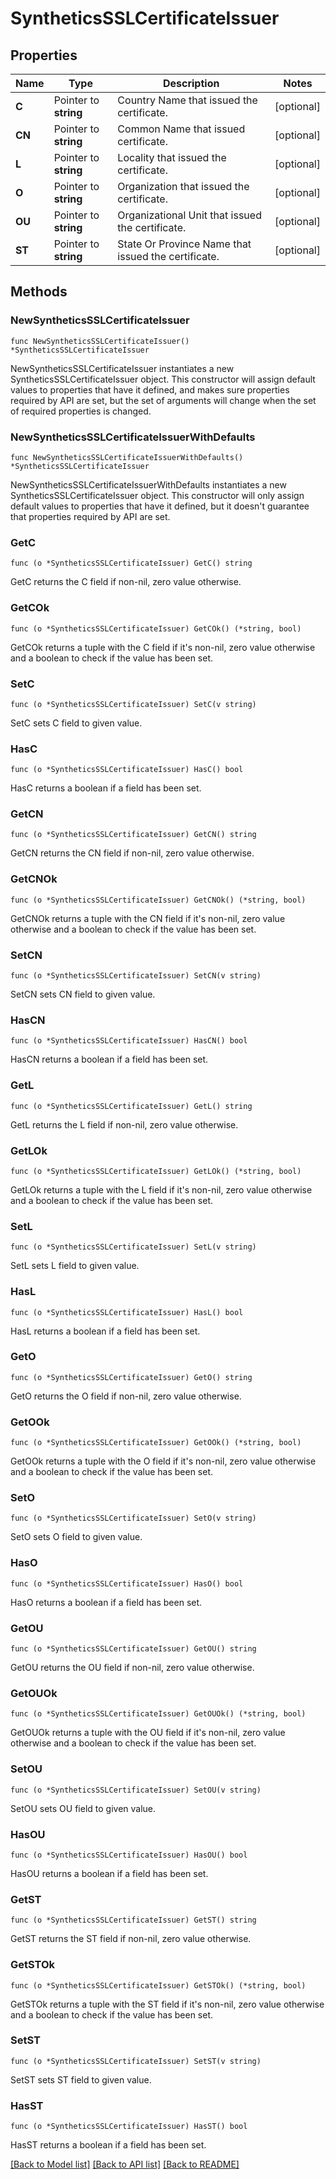 # SyntheticsSSLCertificateIssuer

## Properties

| Name   | Type                  | Description                                         | Notes      |
| ------ | --------------------- | --------------------------------------------------- | ---------- |
| **C**  | Pointer to **string** | Country Name that issued the certificate.           | [optional] |
| **CN** | Pointer to **string** | Common Name that issued certificate.                | [optional] |
| **L**  | Pointer to **string** | Locality that issued the certificate.               | [optional] |
| **O**  | Pointer to **string** | Organization that issued the certificate.           | [optional] |
| **OU** | Pointer to **string** | Organizational Unit that issued the certificate.    | [optional] |
| **ST** | Pointer to **string** | State Or Province Name that issued the certificate. | [optional] |

## Methods

### NewSyntheticsSSLCertificateIssuer

`func NewSyntheticsSSLCertificateIssuer() *SyntheticsSSLCertificateIssuer`

NewSyntheticsSSLCertificateIssuer instantiates a new SyntheticsSSLCertificateIssuer object.
This constructor will assign default values to properties that have it defined,
and makes sure properties required by API are set, but the set of arguments
will change when the set of required properties is changed.

### NewSyntheticsSSLCertificateIssuerWithDefaults

`func NewSyntheticsSSLCertificateIssuerWithDefaults() *SyntheticsSSLCertificateIssuer`

NewSyntheticsSSLCertificateIssuerWithDefaults instantiates a new SyntheticsSSLCertificateIssuer object.
This constructor will only assign default values to properties that have it defined,
but it doesn't guarantee that properties required by API are set.

### GetC

`func (o *SyntheticsSSLCertificateIssuer) GetC() string`

GetC returns the C field if non-nil, zero value otherwise.

### GetCOk

`func (o *SyntheticsSSLCertificateIssuer) GetCOk() (*string, bool)`

GetCOk returns a tuple with the C field if it's non-nil, zero value otherwise
and a boolean to check if the value has been set.

### SetC

`func (o *SyntheticsSSLCertificateIssuer) SetC(v string)`

SetC sets C field to given value.

### HasC

`func (o *SyntheticsSSLCertificateIssuer) HasC() bool`

HasC returns a boolean if a field has been set.

### GetCN

`func (o *SyntheticsSSLCertificateIssuer) GetCN() string`

GetCN returns the CN field if non-nil, zero value otherwise.

### GetCNOk

`func (o *SyntheticsSSLCertificateIssuer) GetCNOk() (*string, bool)`

GetCNOk returns a tuple with the CN field if it's non-nil, zero value otherwise
and a boolean to check if the value has been set.

### SetCN

`func (o *SyntheticsSSLCertificateIssuer) SetCN(v string)`

SetCN sets CN field to given value.

### HasCN

`func (o *SyntheticsSSLCertificateIssuer) HasCN() bool`

HasCN returns a boolean if a field has been set.

### GetL

`func (o *SyntheticsSSLCertificateIssuer) GetL() string`

GetL returns the L field if non-nil, zero value otherwise.

### GetLOk

`func (o *SyntheticsSSLCertificateIssuer) GetLOk() (*string, bool)`

GetLOk returns a tuple with the L field if it's non-nil, zero value otherwise
and a boolean to check if the value has been set.

### SetL

`func (o *SyntheticsSSLCertificateIssuer) SetL(v string)`

SetL sets L field to given value.

### HasL

`func (o *SyntheticsSSLCertificateIssuer) HasL() bool`

HasL returns a boolean if a field has been set.

### GetO

`func (o *SyntheticsSSLCertificateIssuer) GetO() string`

GetO returns the O field if non-nil, zero value otherwise.

### GetOOk

`func (o *SyntheticsSSLCertificateIssuer) GetOOk() (*string, bool)`

GetOOk returns a tuple with the O field if it's non-nil, zero value otherwise
and a boolean to check if the value has been set.

### SetO

`func (o *SyntheticsSSLCertificateIssuer) SetO(v string)`

SetO sets O field to given value.

### HasO

`func (o *SyntheticsSSLCertificateIssuer) HasO() bool`

HasO returns a boolean if a field has been set.

### GetOU

`func (o *SyntheticsSSLCertificateIssuer) GetOU() string`

GetOU returns the OU field if non-nil, zero value otherwise.

### GetOUOk

`func (o *SyntheticsSSLCertificateIssuer) GetOUOk() (*string, bool)`

GetOUOk returns a tuple with the OU field if it's non-nil, zero value otherwise
and a boolean to check if the value has been set.

### SetOU

`func (o *SyntheticsSSLCertificateIssuer) SetOU(v string)`

SetOU sets OU field to given value.

### HasOU

`func (o *SyntheticsSSLCertificateIssuer) HasOU() bool`

HasOU returns a boolean if a field has been set.

### GetST

`func (o *SyntheticsSSLCertificateIssuer) GetST() string`

GetST returns the ST field if non-nil, zero value otherwise.

### GetSTOk

`func (o *SyntheticsSSLCertificateIssuer) GetSTOk() (*string, bool)`

GetSTOk returns a tuple with the ST field if it's non-nil, zero value otherwise
and a boolean to check if the value has been set.

### SetST

`func (o *SyntheticsSSLCertificateIssuer) SetST(v string)`

SetST sets ST field to given value.

### HasST

`func (o *SyntheticsSSLCertificateIssuer) HasST() bool`

HasST returns a boolean if a field has been set.

[[Back to Model list]](../README.md#documentation-for-models) [[Back to API list]](../README.md#documentation-for-api-endpoints) [[Back to README]](../README.md)
